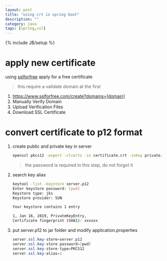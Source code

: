 ```yaml
---
layout: post
title: "using crt in spring boot"
description: ""
category: java
tags: [spring,ssl]
---
```

{% include JB/setup %}

# apply new certificate

using [sslforfree](https://www.sslforfree.com/) apply for a free certificate

> this require a validate domain at the first

1. https://www.sslforfree.com/create?domains=[domain]
2. Manually Verify Domain
3. Upload Verification Files
4. Download SSL Certificate


# convert certificate to p12 format

1. create public and private key in server

    ```bash
    openssl pkcs12 -export -clcerts -in certificate.crt -inkey private.key -out server.p12
    ```
    
    > the password is required in this step, do not forgot it

2. search key alias

    ```bash
    keytool -list -keystore server.p12
    Enter keystore password: [pwd]
    Keystore type: jks
    Keystore provider: SUN
    
    Your keystore contains 1 entry
    
    1, Jan 16, 2019, PrivateKeyEntry,
    Certificate fingerprint (SHA1): xxxxxx
    ```

3. put server.p12 to jar folder and modify application.properties

    ```java
    server.ssl.key-store=server.p12
    server.ssl.key-store-password=[pwd]
    server.ssl.key-store-type=PKCS12
    server.ssl.key-alias=1
    ```